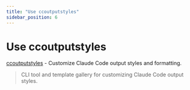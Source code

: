```yaml
---
title: "Use ccoutputstyles"
sidebar_position: 6
---
```


# Use ccoutputstyles

[ccoutputstyles](https://github.com/viveknair/ccoutputstyles) - Customize Claude Code output styles and formatting.

> CLI tool and template gallery for customizing Claude Code output styles.

